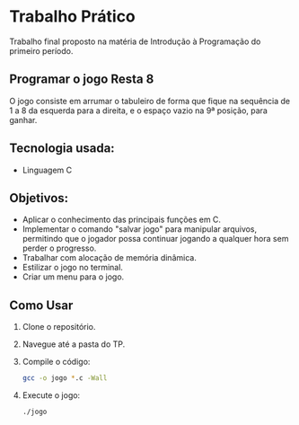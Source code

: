 # Trabalho Prático
Trabalho final proposto na matéria de Introdução à Programação do primeiro período.

## Programar o jogo Resta 8
O jogo consiste em arrumar o tabuleiro de forma que fique na sequência de 1 a 8 da esquerda para a direita, e o espaço vazio na 9ª posição, para ganhar.


## Tecnologia usada:
* Linguagem C

## Objetivos:
* Aplicar o conhecimento das principais funções em C.
* Implementar o comando "salvar jogo" para manipular arquivos, permitindo que o jogador possa continuar jogando a qualquer hora sem perder o progresso.
* Trabalhar com alocação de memória dinâmica.
* Estilizar o jogo no terminal.
* Criar um menu para o jogo.

## Como Usar
1. Clone o repositório.

2. Navegue até a pasta do TP.
   
3. Compile o código:
   ```bash
   gcc -o jogo *.c -Wall
   ```

4. Execute o jogo:
   ```bash
   ./jogo
   ```
